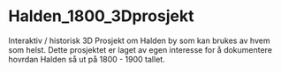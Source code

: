 # Halden_1800_3Dprosjekt
Interaktiv / historisk 3D Prosjekt om Halden by som kan brukes av hvem som helst. Dette prosjektet er laget av egen interesse for å dokumentere hovrdan Halden så ut på 1800 - 1900 tallet.

